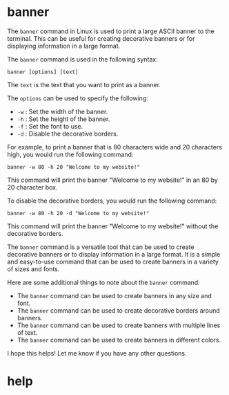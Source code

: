 # banner

The `banner` command in Linux is used to print a large ASCII banner to the terminal. This can be useful for creating decorative banners or for displaying information in a large format.

The `banner` command is used in the following syntax:

```
banner [options] [text]
```

The `text` is the text that you want to print as a banner.

The `options` can be used to specify the following:

* `-w` : Set the width of the banner.
* `-h` : Set the height of the banner.
* `-f` : Set the font to use.
* `-d` : Disable the decorative borders.

For example, to print a banner that is 80 characters wide and 20 characters high, you would run the following command:

```
banner -w 80 -h 20 "Welcome to my website!"
```

This command will print the banner "Welcome to my website!" in an 80 by 20 character box.

To disable the decorative borders, you would run the following command:

```
banner -w 80 -h 20 -d "Welcome to my website!"
```

This command will print the banner "Welcome to my website!" without the decorative borders.

The `banner` command is a versatile tool that can be used to create decorative banners or to display information in a large format. It is a simple and easy-to-use command that can be used to create banners in a variety of sizes and fonts.

Here are some additional things to note about the `banner` command:

* The `banner` command can be used to create banners in any size and font.
* The `banner` command can be used to create decorative borders around banners.
* The `banner` command can be used to create banners with multiple lines of text.
* The `banner` command can be used to create banners in different colors.

I hope this helps! Let me know if you have any other questions.




# help 

```

```

